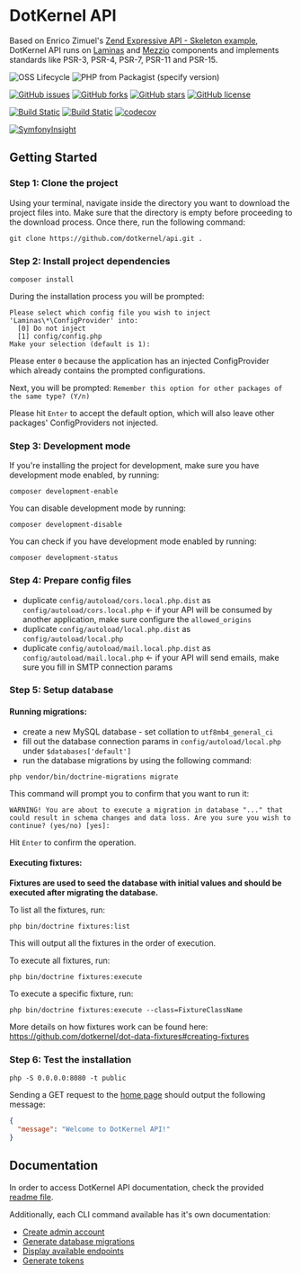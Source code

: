 # DotKernel API

Based on Enrico Zimuel's [Zend Expressive API - Skeleton example](https://github.com/ezimuel/zend-expressive-api), DotKernel API runs on [Laminas](https://github.com/laminas) and [Mezzio](https://github.com/mezzio) components and implements standards like PSR-3, PSR-4, PSR-7, PSR-11 and PSR-15.

![OSS Lifecycle](https://img.shields.io/osslifecycle/dotkernel/api)
![PHP from Packagist (specify version)](https://img.shields.io/packagist/php-v/dotkernel/api/4.2.0)

[![GitHub issues](https://img.shields.io/github/issues/dotkernel/api)](https://github.com/dotkernel/api/issues)
[![GitHub forks](https://img.shields.io/github/forks/dotkernel/api)](https://github.com/dotkernel/api/network)
[![GitHub stars](https://img.shields.io/github/stars/dotkernel/api)](https://github.com/dotkernel/api/stargazers)
[![GitHub license](https://img.shields.io/github/license/dotkernel/api)](https://github.com/dotkernel/api/blob/4.0/LICENSE.md)

[![Build Static](https://github.com/dotkernel/api/actions/workflows/static-analysis.yml/badge.svg?branch=4.0)](https://github.com/dotkernel/api/actions/workflows/static-analysis.yml)
[![Build Static](https://github.com/dotkernel/api/actions/workflows/run-tests.yml/badge.svg?branch=4.0)](https://github.com/dotkernel/api/actions/workflows/run-tests.yml)
[![codecov](https://codecov.io/gh/dotkernel/api/graph/badge.svg?token=53FN78G5CK)](https://codecov.io/gh/dotkernel/api)

[![SymfonyInsight](https://insight.symfony.com/projects/7f9143cc-5e3c-4cfc-992c-377a001fde3e/big.svg)](https://insight.symfony.com/projects/7f9143cc-5e3c-4cfc-992c-377a001fde3e)

## Getting Started

### Step 1: Clone the project
Using your terminal, navigate inside the directory you want to download the project files into. Make sure that the directory is empty before proceeding to the download process. Once there, run the following command:
```shell
git clone https://github.com/dotkernel/api.git .
```


### Step 2: Install project dependencies
```shell
composer install
```
During the installation process you will be prompted:
```shell
Please select which config file you wish to inject 'Laminas\*\ConfigProvider' into:
  [0] Do not inject
  [1] config/config.php
Make your selection (default is 1):
```
Please enter `0` because the application has an injected ConfigProvider which already contains the prompted configurations.

Next, you will be prompted: `Remember this option for other packages of the same type? (Y/n)`

Please hit `Enter` to accept the default option, which will also leave other packages' ConfigProviders not injected.


### Step 3: Development mode
If you're installing the project for development, make sure you have development mode enabled, by running:
```shell
composer development-enable
```

You can disable development mode by running:
```shell
composer development-disable
```

You can check if you have development mode enabled by running:
```shell
composer development-status
```


### Step 4: Prepare config files
* duplicate `config/autoload/cors.local.php.dist` as `config/autoload/cors.local.php` <- if your API will be consumed by another application, make sure configure the `allowed_origins`
* duplicate `config/autoload/local.php.dist` as `config/autoload/local.php`
* duplicate `config/autoload/mail.local.php.dist` as `config/autoload/mail.local.php` <- if your API will send emails, make sure you fill in SMTP connection params


### Step 5: Setup database

#### Running migrations:
* create a new MySQL database - set collation to `utf8mb4_general_ci`
* fill out the database connection params in `config/autoload/local.php` under `$databases['default']`
* run the database migrations by using the following command:
```shell
php vendor/bin/doctrine-migrations migrate
```
This command will prompt you to confirm that you want to run it:
```shell
WARNING! You are about to execute a migration in database "..." that could result in schema changes and data loss. Are you sure you wish to continue? (yes/no) [yes]:
```
Hit `Enter` to confirm the operation.

#### Executing fixtures:
**Fixtures are used to seed the database with initial values and should be executed after migrating the database.** 


To list all the fixtures, run: 
```shell
php bin/doctrine fixtures:list
```
This will output all the fixtures in the order of execution.

To execute all fixtures, run: 
```shell
php bin/doctrine fixtures:execute
```

To execute a specific fixture, run:
```shell
php bin/doctrine fixtures:execute --class=FixtureClassName
```

More details on how fixtures work can be found here: https://github.com/dotkernel/dot-data-fixtures#creating-fixtures

### Step 6: Test the installation
```shell
php -S 0.0.0.0:8080 -t public
```
Sending a GET request to the [home page](http://localhost:8080/) should output the following message:
```json
{
  "message": "Welcome to DotKernel API!"
}
```


## Documentation
In order to access DotKernel API documentation, check the provided [readme file](documentation/README.md).

Additionally, each CLI command available has it's own documentation:
* [Create admin account](documentation/command/admin-create.md)
* [Generate database migrations](documentation/command/migrations-diff.md)
* [Display available endpoints](documentation/command/route-list.md)
* [Generate tokens](documentation/command/token-generate.md)

